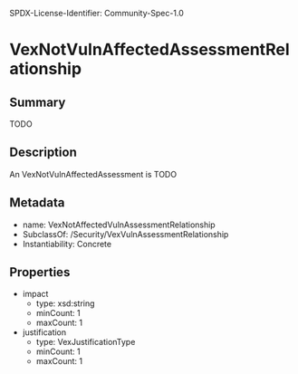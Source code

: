 SPDX-License-Identifier: Community-Spec-1.0

# VexNotVulnAffectedAssessmentRelationship

## Summary

TODO

## Description

An VexNotVulnAffectedAssessment is TODO

## Metadata

- name: VexNotAffectedVulnAssessmentRelationship
- SubclassOf: /Security/VexVulnAssessmentRelationship
- Instantiability: Concrete

## Properties

- impact
  - type: xsd:string
  - minCount: 1
  - maxCount: 1
- justification
  - type: VexJustificationType
  - minCount: 1
  - maxCount: 1

